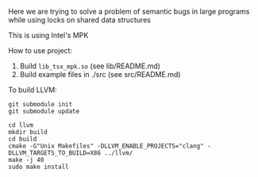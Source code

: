 Here we are trying to solve a problem of semantic bugs in large programs while using locks on shared data structures

This is using Intel's MPK

How to use project:

1. Build ``lib_tsx_mpk.so`` (see lib/README.md)
2. Build example files in ./src (see src/README.md)

To build LLVM:

```
git submodule init
git submodule update

cd llvm
mkdir build
cd build
cmake -G"Unix Makefiles" -DLLVM_ENABLE_PROJECTS="clang" -DLLVM_TARGETS_TO_BUILD=X86 ../llvm/
make -j 40
sudo make install
```
